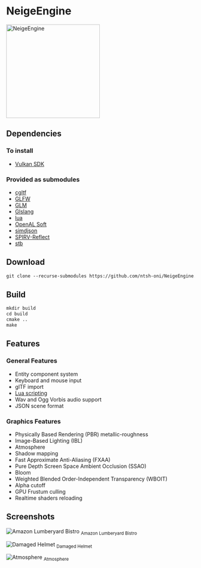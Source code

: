 # NeigeEngine
<img src="https://i.imgur.com/I5J92Cv.png" alt="NeigeEngine" width="250"/>

## Dependencies
### To install
- [Vulkan SDK](https://vulkan.lunarg.com/sdk/home)
### Provided as submodules
- [cgltf](https://github.com/jkuhlmann/cgltf)
- [GLFW](https://www.glfw.org/)
- [GLM](https://github.com/g-truc/glm)
- [Glslang](https://github.com/KhronosGroup/glslang)
- [lua](https://github.com/lua/lua)
- [OpenAL Soft](https://openal-soft.org/)
- [simdjson](https://github.com/simdjson/simdjson)
- [SPIRV-Reflect](https://github.com/KhronosGroup/SPIRV-Reflect)
- [stb](https://github.com/nothings/stb)
## Download
```txt
git clone --recurse-submodules https://github.com/ntsh-oni/NeigeEngine.git
```
## Build
```txt
mkdir build
cd build
cmake ..
make
```
## Features
### General Features
- Entity component system
- Keyboard and mouse input
- glTF import
- [Lua scripting](docs/scripting/index.md)
- Wav and Ogg Vorbis audio support
- JSON scene format
### Graphics Features
- Physically Based Rendering (PBR) metallic-roughness
- Image-Based Lighting (IBL)
- Atmosphere
- Shadow mapping
- Fast Approximate Anti-Aliasing (FXAA)
- Pure Depth Screen Space Ambient Occlusion (SSAO)
- Bloom
- Weighted Blended Order-Independent Transparency (WBOIT)
- Alpha cutoff
- GPU Frustum culling
- Realtime shaders reloading
## Screenshots
![Amazon Lumberyard Bistro](https://i.imgur.com/uq0IOq4.png)
<sub>Amazon Lumberyard Bistro</sub>


![Damaged Helmet](https://i.imgur.com/lQcuwdv.png)
<sub>Damaged Helmet</sub>


![Atmosphere](https://i.imgur.com/yw340OH.png)
<sub>Atmosphere</sub>